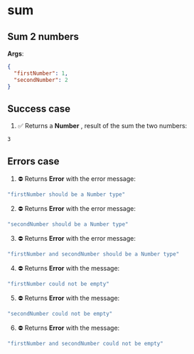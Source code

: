 # sum

## Sum 2 numbers

**Args**:

```json
{
  "firstNumber": 1,
  "secondNumber": 2
}
```

## Success case

1. ✅ Returns a **Number** , result of the sum the two numbers:

`
3
`
## Errors case

1. ⛔ Returns **Error** with the error message:

```js
"firstNumber should be a Number type"
```

2. ⛔ Returns **Error** with the error message:

```js
"secondNumber should be a Number type"
```

3. ⛔ Returns **Error** with the error message:

```js
"firstNumber and secondNumber should be a Number type"
```

4. ⛔ Returns **Error** with the message:

```js
"firstNumber could not be empty"
```

5. ⛔ Returns **Error** with the message:

```js
"secondNumber could not be empty"
```

6. ⛔ Returns **Error** with the message:

```js
"firstNumber and secondNumber could not be empty"
```

